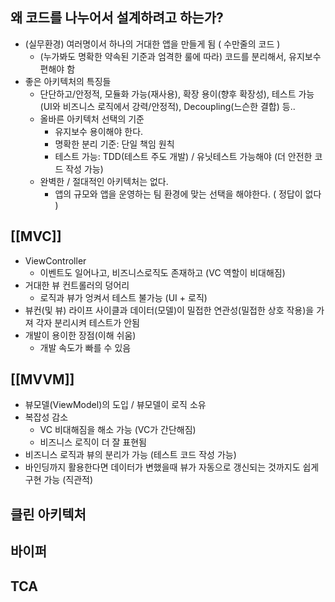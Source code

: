 ## 왜 코드를 나누어서 설계하려고 하는가?
- (실무환경) 여러명이서 하나의 거대한 앱을 만들게 됨 ( 수만줄의 코드 )
	- (누가봐도 명확한 약속된 기준과 엄격한 룰에 따라) 코드를 분리해서, 유지보수 편해야 함
- 좋은 아키텍처의 특징들
	- 단단하고/안정적, 모듈화 가능(재사용), 확장 용이(향후 확장성), 테스트 가능(UI와 비즈니스 로직에서 강력/안정적), Decoupling(느슨한 결합) 등..
  - 올바른 아키텍처 선택의 기준
	  - 유지보수 용이해야 한다.
	  - 명확한 분리 기준: 단일 책임 원칙
	  - 테스트 가능: TDD(테스트 주도 개발) / 유닛테스트 가능해야 (더 안전한 코드 작성 가능)
  - 완벽한 / 절대적인 아키텍처는 없다.
	  - 앱의 규모와 앱을 운영하는 팀 환경에 맞는 선택을 해야한다. ( 정답이 없다 )


## [[MVC]]
- ViewController 
	- 이벤트도 일어나고, 비즈니스로직도 존재하고 (VC 역할이 비대해짐)
- 거대한 뷰 컨트롤러의 덩어리 
	- 로직과 뷰가 엉켜서 테스트 불가능 (UI + 로직)
- 뷰컨(및 뷰) 라이프 사이클과 데이터(모델)이 밀접한 연관성(밀접한 상호 작용)을 가져 각자 분리시켜 테스트가 안됨
- 개발이 용이한 장점(이해 쉬움)
	- 개발 속도가 빠를 수 있음

## [[MVVM]]
- 뷰모델(ViewModel)의 도입 / 뷰모델이 로직 소유
- 복잡성 감소
	- VC 비대해짐을 해소 가능 (VC가 간단해짐)
	- 비즈니스 로직이 더 잘 표현됨
- 비즈니스 로직과 뷰의 분리가 가능 (테스트 코드 작성 가능)
- 바인딩까지 활용한다면 데이터가 변했을때 뷰가 자동으로 갱신되는 것까지도 쉽게 구현 가능 (직관적)
## 클린 아키텍처
## 바이퍼
## TCA
